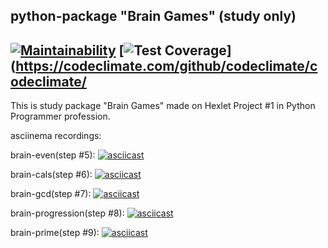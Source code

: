 python-package "Brain Games" (study only)
----
[![Maintainability](https://api.codeclimate.com/v1/badges/a99a88d28ad37a79dbf6/maintainability)](https://codeclimate.com/github/codeclimate/codeclimate/maintainability)
[![Test Coverage](https://api.codeclimate.com/v1/badges/a99a88d28ad37a79dbf6/test_coverage)](https://codeclimate.com/github/codeclimate/codeclimate/
----
This is study package "Brain Games" made on Hexlet Project #1 in Python Programmer profession.

asciinema recordings:

brain-even(step #5):
[![asciicast](https://asciinema.org/a/hJJg7VLxFLCKi81eTyvjQiwqC.svg)](https://asciinema.org/a/hJJg7VLxFLCKi81eTyvjQiwqC)

brain-cals(step #6):
[![asciicast](https://asciinema.org/a/QVNPLCtuhRSmWtQSsIjiCoGkK.svg)](https://asciinema.org/a/QVNPLCtuhRSmWtQSsIjiCoGkK)

brain-gcd(step #7):
[![asciicast](https://asciinema.org/a/wcqJKfMf2BdL3X78UrLGV5Idj.svg)](https://asciinema.org/a/wcqJKfMf2BdL3X78UrLGV5Idj)

brain-progression(step #8): 
[![asciicast](https://asciinema.org/a/e5OiZpYWLicOOixoRMj5tlmu1.svg)](https://asciinema.org/a/e5OiZpYWLicOOixoRMj5tlmu1)

brain-prime(step #9):
[![asciicast](https://asciinema.org/a/x0OwsKo0KmvP875Fbk03ZHV7x.svg)](https://asciinema.org/a/x0OwsKo0KmvP875Fbk03ZHV7x)
